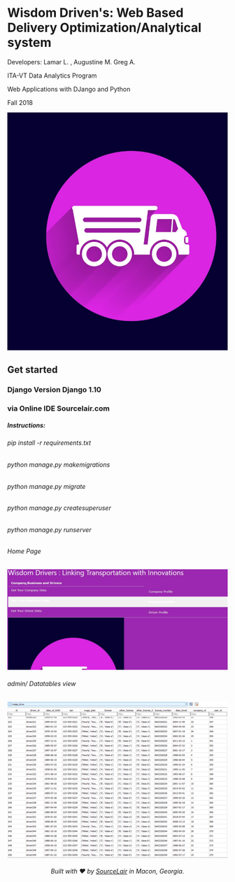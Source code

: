 # Wisdom Driven's: Web Based Delivery Optimization/Analytical system 
<p> Developers: Lamar L. , Augustine M. Greg A.</p>
<p>ITA-VT Data Analytics Program</p> 
<p> Web Applications with DJango and Python</p>
<p> Fall 2018 </p>




![Pic 1](https://github.com/Engineermar/WisdomDriven/blob/master/Production%20Images/wdfakelogo.jpg )
## Get started
### Django Version Django 1.10 
### via Online IDE Sourcelair.com
##### Instructions:
###### pip install -r requirements.txt
###### python manage.py makemigrations
###### python manage.py migrate
###### python manage.py createsuperuser
###### python manage.py runserver 





######  Home Page
![Pic 2](https://github.com/Engineermar/WisdomDriven/blob/master/Production%20Images/homepage.JPG
      )
######  admin/ Datatables view
![Pic 2](https://github.com/Engineermar/WisdomDriven/blob/master/Production%20Images/1E8002DC-C3B6-4D1E-A2E3-85FD49462C85.png)
---

<p align="center">
  <i>Built with ❤️ by <a href="https://www.sourcelair.com">SourceLair</a> in Macon, Georgia.</i>
</p>
